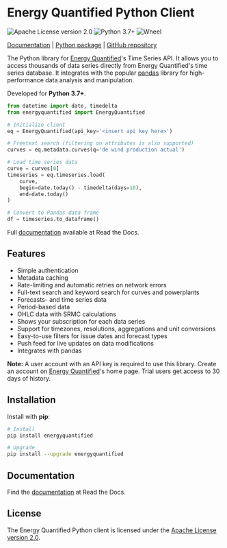 # Energy Quantified Python Client

![Apache License version 2.0](https://img.shields.io/github/license/energyquantified/eq-python-client?style=flat "Apache License version 2.0")
![Python 3.7+](https://img.shields.io/pypi/pyversions/energyquantified.svg?style=flat "Python versions")
![Wheel](https://img.shields.io/pypi/wheel/energyquantified "Wheel")

[Documentation](https://energyquantified-python.readthedocs.io) |
[Python package](https://pypi.org/project/energyquantified/) |
[GitHub repository](https://github.com/energyquantified/eq-python-client)

The Python library for [Energy Quantified](https://www.energyquantified.com)'s
Time Series API. It allows you to access thousands of data series directly from
Energy Quantified's time series database. It integrates with the popular
[pandas](https://pandas.pydata.org/docs/) library for high-performance data
analysis and manipulation.

Developed for **Python 3.7+**.

```python
from datetime import date, timedelta
from energyquantified import EnergyQuantified

# Initialize client
eq = EnergyQuantified(api_key='<insert api key here>')

# Freetext search (filtering on attributes is also supported)
curves = eq.metadata.curves(q='de wind production actual')

# Load time series data
curve = curves[0]
timeseries = eq.timeseries.load(
    curve,
    begin=date.today() - timedelta(days=10),
    end=date.today()
)

# Convert to Pandas data frame
df = timeseries.to_dataframe()
```

Full [documentation](https://energyquantified-python.readthedocs.io) available
at Read the Docs.

## Features

- Simple authentication
- Metadata caching
- Rate-limiting and automatic retries on network errors
- Full-text search and keyword search for curves and powerplants
- Forecasts- and time series data
- Period-based data
- OHLC data with SRMC calculations
- Shows your subscription for each data series
- Support for timezones, resolutions, aggregations and unit conversions
- Easy-to-use filters for issue dates and forecast types
- Push feed for live updates on data modifications
- Integrates with pandas

**Note:** A user account with an API key is required to use this library.
Create an account on [Energy Quantified](https://www.energyquantified.com)'s
home page. Trial users get access to 30 days of history.

## Installation

Install with **pip**:

```bash
# Install
pip install energyquantified

# Upgrade
pip install --upgrade energyquantified
```

## Documentation

Find the [documentation](https://energyquantified-python.readthedocs.io) at
Read the Docs.

## License

The Energy Quantified Python client is licensed under the
[Apache License version 2.0](https://opensource.org/licenses/Apache-2.0).
